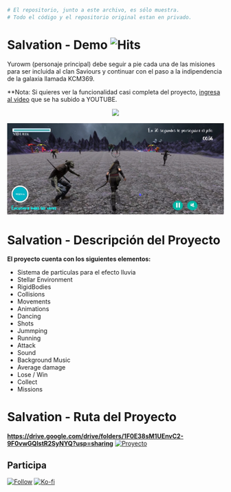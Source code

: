 ```bash
# El repositorio, junto a este archivo, es sólo muestra. 
# Todo el código y el repositorio original estan en privado.
```
# Salvation - Demo ![Hits](https://hitcounter.pythonanywhere.com/count/tag.svg?url=https%3A%2F%2Fgithub.com%2FKeyCuevasMelgarejo%2FSALVATION)
Yurowm (personaje principal) debe seguir a pie cada una de las misiones para ser incluida al clan Saviours y continuar con el paso a la indipendencia de la galaxia llamada KCM369.

**Nota: Si quieres ver la funcionalidad casi completa del proyecto, [ingresa al video](https://youtu.be/0EdC8cvoKFI) que se ha subido a YOUTUBE.

<p align="center"> 
    <a href="https://youtu.be/0EdC8cvoKFI"><img src="https://img.shields.io/youtube/views/0EdC8cvoKFI?label=Reproducciones&style=social"/></a>
</p>

<p align="center"> 
    <img src="/Demo.png"/>
</p>

# Salvation - Descripción del Proyecto
**El proyecto cuenta con los siguientes elementos:**
- Sistema de particulas para el efecto lluvia
- Stellar Environment
- RigidBodies
- Collisions
- Movements
- Animations
- Dancing
- Shots
- Jummping
- Running
- Attack
- Sound
- Background Music
- Average damage
- Lose / Win
- Collect
- Missions

# Salvation - Ruta del Proyecto
**https://drive.google.com/drive/folders/1F0E38sM1UEnvC2-9F0vwGQIstR2SyNYQ?usp=sharing**
<a href="https://drive.google.com/drive/folders/1F0E38sM1UEnvC2-9F0vwGQIstR2SyNYQ?usp=sharing">
    <img alt="Proyecto" title="Full Code" src="https://shields.io/badge/-HAZ%20CLIC%20PARA%20VER%20CODIGO%20COMPLETO-red.svg?&style=for-the-badge&logo=github&logoColor=white"/></a>

## Participa
<p align="left">
 <a href="https://github.com/KeyCuevasMelgarejo/MECA-TYPING_/subscription">
    <img alt="Follow" title="Dale Me Gusta" src="https://shields.io/badge/-LIKE%20THIS%20REPO-informational.svg?&style=for-the-badge&logo=github&logoColor=white"/></a>
 <a href="https://ko-fi.com/keycuevasmelgarejo"><img alt="Ko-fi" title="Contribuye" src="https://shields.io/badge/-BUY%20ME%20A%20COFFEE-CC2735.svg?&style=for-the-badge&logo=ko-fi&logoColor=white"></a>
</p>
